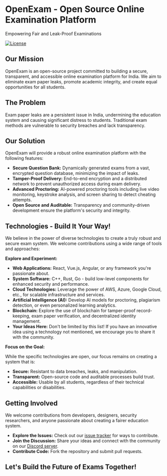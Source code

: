 # OpenExam - Open Source Online Examination Platform
Empowering Fair and Leak-Proof Examinations

[![License](https://img.shields.io/badge/License-MIT-blue.svg)](https://opensource.org/licenses/MIT)

## Our Mission

OpenExam is an open-source project committed to building a secure, transparent, and accessible online examination platform for India. We aim to eliminate exam paper leaks, promote academic integrity, and create equal opportunities for all students.

## The Problem

Exam paper leaks are a persistent issue in India, undermining the education system and causing significant distress to students. Traditional exam methods are vulnerable to security breaches and lack transparency.

## Our Solution

OpenExam will provide a robust online examination platform with the following features:

* **Secure Question Bank:**  Dynamically generated exams from a vast, encrypted question database, minimizing the impact of leaks.
* **Tamper-Proof Delivery:**  End-to-end encryption and a distributed network to prevent unauthorized access during exam delivery.
* **Advanced Proctoring:** AI-powered proctoring tools including live video monitoring, keystroke analysis, and screen sharing to detect cheating attempts.
* **Open Source and Auditable:**  Transparency and community-driven development ensure the platform's security and integrity.

## Technologies - Build It Your Way!

We believe in the power of diverse technologies to create a truly robust and secure exam system.  We welcome contributions using a wide range of tools and approaches:

**Explore and Experiment:**

* **Web Applications:** React, Vue.js, Angular, or any framework you're passionate about.
* **System Software:**  C++, Rust, Go - build low-level components for enhanced security and performance.
* **Cloud Technologies:** Leverage the power of AWS, Azure, Google Cloud, etc., for scalable infrastructure and services.
* **Artificial Intelligence (AI):**  Develop AI models for proctoring, plagiarism detection, or even personalized learning analytics.
* **Blockchain:**  Explore the use of blockchain for tamper-proof record-keeping, exam paper verification, and decentralized identity management. 
* **Your Ideas Here:**  Don't be limited by this list! If you have an innovative idea using a technology not mentioned, we encourage you to share it with the community.

**Focus on the Goal:**

While the specific technologies are open, our focus remains on creating a system that is:

* **Secure:**  Resistant to data breaches, leaks, and manipulation.
* **Transparent:**  Open-source code and auditable processes build trust.
* **Accessible:**  Usable by all students, regardless of their technical capabilities or disabilities.
## Getting Involved

We welcome contributions from developers, designers, security researchers, and anyone passionate about creating a fairer education system.

* **Explore the Issues:**  Check out our [issue tracker](link-to-issues) for ways to contribute.
* **Join the Discussion:** Share your ideas and connect with the community on our [Discord server](link-to-Discord). 
* **Contribute Code:** Fork the repository and submit pull requests.

## Let's Build the Future of Exams Together!
